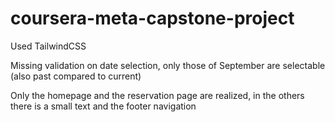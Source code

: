 # coursera-meta-capstone-project

Used TailwindCSS

Missing validation on date selection, only those of September are selectable (also past compared to current)

Only the homepage and the reservation page are realized, in the others there is a small text and the footer navigation
